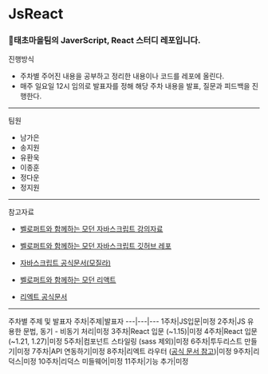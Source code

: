 # JsReact 

### 🏡태초마을팀의 JaverScript, React 스터디 레포입니다. 

진행방식   
*   주차별 주어진 내용을 공부하고 정리한 내용이나 코드를 레포에 올린다.
*   매주 일요일 12시 임의로 발표자를 정해 해당 주차 내용을 발표, 질문과 피드백을 진행한다.

***

팀원
*   남가은
*   송지원
*   유환욱
*   이종훈
*   정다운
*   정지원

***

참고자료
*   [벨로퍼트와 함께하는 모던 자바스크립트 강의자료](https://learnjs.vlpt.us/)
*   [벨로퍼트와 함께하는 모던 자바스크립트 깃허브 레포](https://github.com/velopert/learnjs)

*   [자바스크립트 공식문서(모질라)](https://developer.mozilla.org/ko/docs/Web/JavaScript)

*   [벨로퍼트와 함께하는 모던 리액트](https://react.vlpt.us/)
*   [리엑트 공식문서](https://ko.reactjs.org/docs/getting-started.html)

***

주차별 주제 및 발표자 
주차|주제|발표자
---|---|---
1주차|JS입문|미정
2주차|JS 유용한 문법, 동기 - 비동기 처리|미정
3주차|React 입문 (~1.15)|미정
4주차|React 입문 (~1.21, 1.27)|미정
5주차|컴포넌트 스타일링 (sass 제외)|미정
6주차|투두리스트 만들기|미정
7주차|API 연동하기|미정
8주차|리엑트 라우터 ([공식 문서 참고](https://ko.reactjs.org/docs/getting-started.html))|미정
9주차|리덕스|미정
10주차|리덕스 미들웨어|미정
11주차|기능 추가|미정

